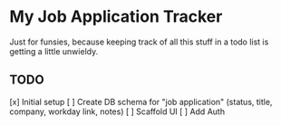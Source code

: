 # My Job Application Tracker

Just for funsies, because keeping track of all this stuff in a todo list is getting a little unwieldy.

## TODO

[x] Initial setup
[ ] Create DB schema for "job application" (status, title, company, workday link, notes)
[ ] Scaffold UI
[ ] Add Auth
